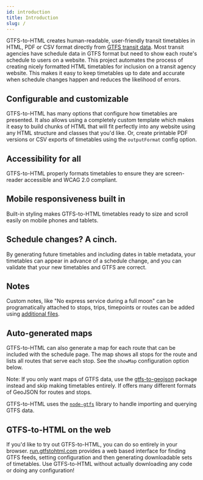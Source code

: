 ```yaml
---
id: introduction
title: Introduction
slug: /
---
```


GTFS-to-HTML creates human-readable, user-friendly transit timetables in HTML, PDF or CSV format directly from [GTFS transit data](https://developers.google.com/transit/gtfs/). Most transit agencies have schedule data in GTFS format but need to show each route's schedule to users on a website. This project automates the process of creating nicely formatted HTML timetables for inclusion on a transit agency website. This makes it easy to keep timetables up to date and accurate when schedule changes happen and reduces the likelihood of errors.

## Configurable and customizable

GTFS-to-HTML has many options that configure how timetables are presented. It also allows using a completely custom template which makes it easy to build chunks of HTML that will fit perfectly into any website using any HTML structure and classes that you'd like. Or, create printable PDF versions or CSV exports of timetables using the `outputFormat` config option.

## Accessibility for all

GTFS-to-HTML properly formats timetables to ensure they are screen-reader accessible and WCAG 2.0 compliant.

## Mobile responsiveness built in

Built-in styling makes GTFS-to-HTML timetables ready to size and scroll easily on mobile phones and tablets.

## Schedule changes? A cinch.

By generating future timetables and including dates in table metadata, your timetables can appear in advance of a schedule change, and you can validate that your new timetables and GTFS are correct.

## Notes

Custom notes, like "No express service during a full moon" can be programatically attached to stops, trips, timepoints or routes can be added using [additional files](/docs/additional-files).

## Auto-generated maps

GTFS-to-HTML can also generate a map for each route that can be included with the schedule page. The map shows all stops for the route and lists all routes that serve each stop. See the `showMap` configuration option below.

Note: If you only want maps of GTFS data, use the [gtfs-to-geojson](https://github.com/blinktaginc/gtfs-to-geojson) package instead and skip making timetables entirely. If offers many different formats of GeoJSON for routes and stops.

GTFS-to-HTML uses the [`node-gtfs`](https://github.com/blinktaginc/node-gtfs) library to handle importing and querying GTFS data.

## GTFS-to-HTML on the web

If you'd like to try out GTFS-to-HTML, you can do so entirely in your browser. [run.gtfstohtml.com](https://run.gtfstohtml.com) provides a web based interface for finding GTFS feeds, setting configuration and then generating downloadable sets of timetables. Use GTFS-to-HTML without actually downloading any code or doing any configuration!
